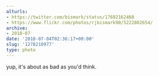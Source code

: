 ```yaml
---
alturls:
- https://twitter.com/bismark/status/17692162460
- https://www.flickr.com/photos/rjbismark90/5222802654/
archive:
- 2010-07
date: '2010-07-04T02:36:17+00:00'
slug: '1278210977'
type: photo
---
```


yup, it's about as bad as you'd think.

